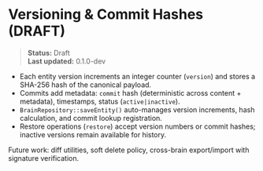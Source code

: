 # Versioning & Commit Hashes (DRAFT)

> **Status:** Draft  
> **Last updated:** 0.1.0-dev

- Each entity version increments an integer counter (`version`) and stores a SHA-256 hash of the canonical payload.  
- Commits add metadata: `commit` hash (deterministic across content + metadata), timestamps, status (`active|inactive`).  
- `BrainRepository::saveEntity()` auto-manages version increments, hash calculation, and commit lookup registration.  
- Restore operations (`restore`) accept version numbers or commit hashes; inactive versions remain available for history.

Future work: diff utilities, soft delete policy, cross-brain export/import with signature verification.
